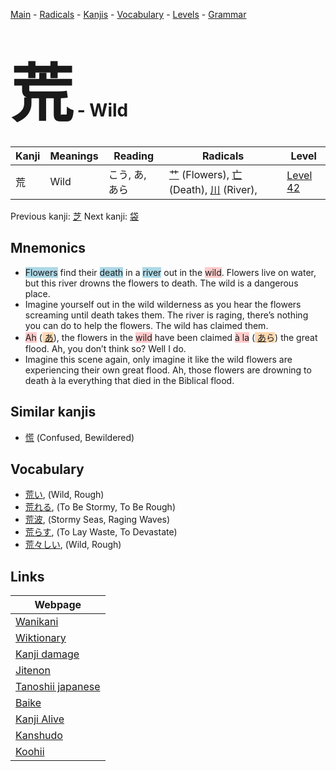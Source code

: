 <style> bigfont {font-size: 100px}</style>
[Main](../README.md) -
[Radicals](../radicals.md) -
[Kanjis](../kanjis.md) -
[Vocabulary](../vocabulary.md) -
[Levels](../levels.md) -
[Grammar](../grammar.md)
# <bigfont> 荒</bigfont> - Wild 

| Kanji | Meanings | Reading | Radicals | Level |
| --- | --- | --- | --- | --- |
| 荒 | Wild | こう, あ, あら | [艹](../radicals/艹.md) (Flowers), [亡](../radicals/亡.md) (Death), [川](../radicals/川.md) (River),  | [Level 42](../levels/wk_level42.md) |

Previous kanji: [芝](芝.md) Next kanji: [袋](袋.md) 

## Mnemonics
 * <span style="background-color:#ADD8E6"> Flowers</span> find their <span style="background-color:#ADD8E6"> death</span> in a <span style="background-color:#ADD8E6"> river</span> out in the <span style="background-color:#ffcccb"> wild</span>. Flowers live on water, but this river drowns the flowers to death. The wild is a dangerous place.
* Imagine yourself out in the wild wilderness as you hear the flowers screaming until death takes them. The river is raging, there’s nothing you can do to help the flowers. The wild has claimed them.
* <span style="background-color:#ffcccb"> Ah</span> (<span style="background-color:#fed8b1"> [あ](https://jisho.org/search/あ)</span>), the flowers in the <span style="background-color:#ffcccb"> wild</span> have been claimed <span style="background-color:#ffcccb"> à la</span> (<span style="background-color:#fed8b1"> [あ](https://jisho.org/search/あ)ら</span>) the great flood. Ah, you don’t think so? Well I do.
* Imagine this scene again, only imagine it like the wild flowers are experiencing their own great flood. Ah, those flowers are drowning to death à la everything that died in the Biblical flood.


## Similar kanjis
 * [慌](慌.md) (Confused, Bewildered)


## Vocabulary
 * [荒い](../vocabulary/荒.md), (Wild, Rough)
* [荒れる](../vocabulary/荒.md), (To Be Stormy, To Be Rough)
* [荒波](../vocabulary/荒.md), (Stormy Seas, Raging Waves)
* [荒らす](../vocabulary/荒.md), (To Lay Waste, To Devastate)
* [荒々しい](../vocabulary/荒.md), (Wild, Rough)



## Links 

| Webpage |
| --- |
| [Wanikani          ](https://www.wanikani.com/kanji/荒) |
| [Wiktionary        ](https://en.wiktionary.org/wiki/荒) |
| [Kanji damage      ](http://www.kanjidamage.com/kanji/search?utf8=✓&q=荒) |
| [Jitenon           ](https://jitenon.com/kanji/荒) |
| [Tanoshii japanese ](https://www.tanoshiijapanese.com/dictionary/kanji.cfm?k=荒) |
| [Baike             ](https://baike.baidu.com/item/荒) |
| [Kanji Alive       ](https://app.kanjialive.com/荒) |
| [Kanshudo          ](https://www.kanshudo.com/searchmn?q=荒) |
| [Koohii            ](https://kanji.koohii.com/study/kanji/荒) |
